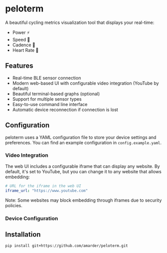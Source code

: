 # peloterm

A beautiful cycling metrics visualization tool that displays your real-time:

- Power ⚡
- Speed 🚴
- Cadence 🔄
- Heart Rate 💓

## Features

- Real-time BLE sensor connection
- Modern web-based UI with configurable video integration (YouTube by default)
- Beautiful terminal-based graphs (optional)
- Support for multiple sensor types
- Easy-to-use command line interface
- Automatic device reconnection if connection is lost

## Configuration

peloterm uses a YAML configuration file to store your device settings and preferences. You can find an example configuration in `config.example.yaml`.

### Video Integration

The web UI includes a configurable iframe that can display any website. By default, it's set to YouTube, but you can change it to any website that allows embedding:

```yaml
# URL for the iframe in the web UI
iframe_url: "https://www.youtube.com"
```

Note: Some websites may block embedding through iframes due to security policies.

### Device Configuration

## Installation

```bash
pip install git+https://github.com/amarder/peloterm.git
```